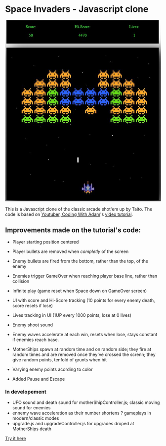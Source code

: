 # Space Invaders - Javascript clone
![Cover image](images/cover.JPG)

This is a Javascript clone of the classic arcade shot'em up by Taito.
The code is based on [Youtuber, Coding With Adam](https://github.com/CodingWith-Adam/space-invaders)'s [video tutorial](https://www.youtube.com/watch?v=qCBiKJbLcFI).

## Improvements made on the tutorial's code:

- Player starting position centered
- Player bullets are removed when *completly* of the screen
- Enemy bullets are fired from the bottom, rather than the top, of the enemy
- Enemies trigger GameOver when reaching player base line, rather than collision

- Infinite play (game reset when Space down on GameOver screen)
- UI with score and Hi-Score tracking (10 points for every enemy death, score resets if lose)

- Lives tracking in UI (1UP every 1000 points, lose at 0 lives)
- Enemy shoot sound
- Enemy waves accelerate at each win, resets when lose, stays constant if enemies reach base.


- MotherShips spawn at random time and on random side; they fire at random times and are removed once they've crossed the screnn; they give random points, tenfold of grunts when hit
- Varying enemy points acording to color

- Added Pause and Escape


### In developement
- UFO sound and death sound for motherShipController.js; classic moving sound for enemies
- ennemy wave acceleration as their number shortens ? gameplays in modern/classic modes
- upgrade.js and upgradeController.js for upgrades droped at MotherShips death

[Try it here](https://simonribeiro.github.io/Space-Invaders/)
